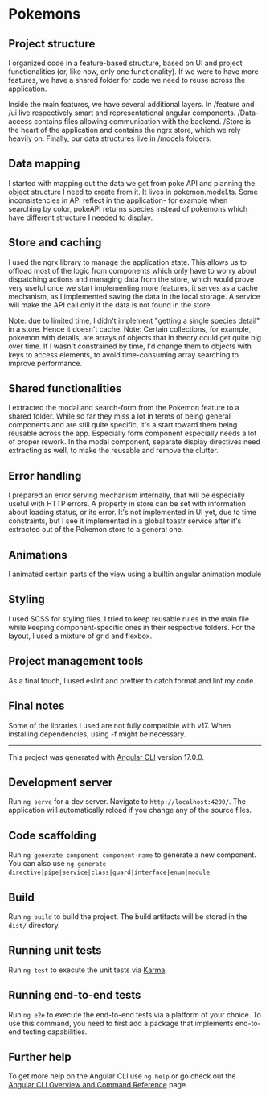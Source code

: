 # Pokemons

## Project structure

I organized code in a feature-based structure, based on UI and project functionalities (or, like now, only one functionality). If we were to have more features, we have a shared folder for code we need to reuse across the application.

Inside the main features, we have several additional layers. In /feature and /ui live respectively smart and representational angular components. /Data-access contains files allowing communication with the backend. /Store is the heart of the application and contains the ngrx store, which we rely heavily on. Finally, our data structures live in /models folders.

## Data mapping 

I started with mapping out the data we get from poke API and planning the object structure I need to create from it. It lives in pokemon.model.ts. Some inconsistencies in API reflect in the application- for example when searching by color, pokeAPI returns species instead of pokemons which have different structure I needed to display.

## Store and caching

I used the ngrx library to manage the application state. This allows us to offload most of the logic from components which only have to worry about dispatching actions and managing data from the store, which would prove very useful once we start implementing more features, it serves as a cache mechanism, as I implemented saving the data in the local storage. A service will make the API call only if the data is not found in the store. 

Note: due to limited time, I didn't implement "getting a single species detail" in a store. Hence it doesn't cache.
Note: Certain collections, for example, pokemon with details, are arrays of objects that in theory could get quite big over time. If I wasn't constrained by time, I'd change them to objects with keys to access elements, to avoid time-consuming array searching to improve performance.

## Shared functionalities

I extracted the modal and search-form from the Pokemon feature to a shared folder. While so far they miss a lot in terms of being general components and are still quite specific, it's a start toward them being reusable across the app. Especially form component especially needs a lot of proper rework. In the modal component, separate display directives need extracting as well, to make the reusable and remove the clutter. 

## Error handling 

I prepared an error serving mechanism internally, that will be especially useful with HTTP errors. A property in store can be set with information about loading status, or its error. It's not implemented in UI yet, due to time constraints, but I see it implemented in a global toastr service after it's extracted out of the Pokemon store to a general one. 

## Animations

I animated certain parts of the view using a builtin angular animation module

## Styling 

I used SCSS for styling files. I tried to keep reusable rules in the main file while keeping component-specific ones in their respective folders. For the layout, I used a mixture of grid and flexbox.

## Project management tools

As a final touch, I used eslint and prettier to catch format and lint my code.

## Final notes

Some of the libraries I used are not fully compatible with v17. When installing dependencies, using -f might be necessary.


---

This project was generated with [Angular CLI](https://github.com/angular/angular-cli) version 17.0.0.

## Development server

Run `ng serve` for a dev server. Navigate to `http://localhost:4200/`. The application will automatically reload if you change any of the source files.

## Code scaffolding

Run `ng generate component component-name` to generate a new component. You can also use `ng generate directive|pipe|service|class|guard|interface|enum|module`.

## Build

Run `ng build` to build the project. The build artifacts will be stored in the `dist/` directory.

## Running unit tests

Run `ng test` to execute the unit tests via [Karma](https://karma-runner.github.io).

## Running end-to-end tests

Run `ng e2e` to execute the end-to-end tests via a platform of your choice. To use this command, you need to first add a package that implements end-to-end testing capabilities.

## Further help

To get more help on the Angular CLI use `ng help` or go check out the [Angular CLI Overview and Command Reference](https://angular.io/cli) page.
